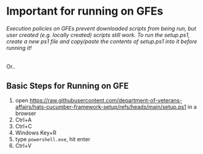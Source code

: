 # Important for running on GFEs

###### Execution policies on GFEs prevent _downloaded scripts_ from being run, but user created (e.g. locally created) scripts still work. To run the setup.ps1, create a new ps1 file and copy/paste the contents of setup.ps1 into it before running it!

Or..

## Basic Steps for Running on GFE

1. open https://raw.githubusercontent.com/department-of-veterans-affairs/hats-cucumber-framework-setup/refs/heads/main/setup.ps1 in a browser
2. Ctrl+A
3. Ctrl+C
4. Windows Key+R
5. type `powershell.exe`, hit enter
6. Ctrl+V
